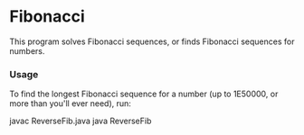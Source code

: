 # Fibonacci

This program solves Fibonacci sequences, or finds Fibonacci sequences for numbers.

### Usage

To find the longest Fibonacci sequence for a number (up to 1E50000, or more than you'll ever need), run:

javac ReverseFib.java
java ReverseFib <number>

